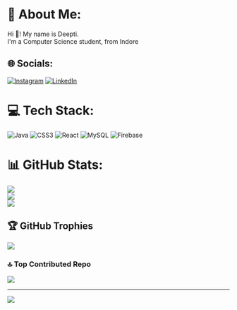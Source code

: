 # 💫 About Me:
Hi 👋! My name is Deepti.<br>I'm a Computer Science student, from Indore


## 🌐 Socials:
[![Instagram](https://img.shields.io/badge/Instagram-%23E4405F.svg?logo=Instagram&logoColor=white)](https://instagram.com/deepti__goldi) [![LinkedIn](https://img.shields.io/badge/LinkedIn-%230077B5.svg?logo=linkedin&logoColor=white)](https://linkedin.com/in/linkedin.com/in/deepti-mahisare) 

# 💻 Tech Stack:
![Java](https://img.shields.io/badge/java-%23ED8B00.svg?style=for-the-badge&logo=openjdk&logoColor=white) ![CSS3](https://img.shields.io/badge/css3-%231572B6.svg?style=for-the-badge&logo=css3&logoColor=white) ![React](https://img.shields.io/badge/react-%2320232a.svg?style=for-the-badge&logo=react&logoColor=%2361DAFB) ![MySQL](https://img.shields.io/badge/mysql-4479A1.svg?style=for-the-badge&logo=mysql&logoColor=white) ![Firebase](https://img.shields.io/badge/firebase-%23039BE5.svg?style=for-the-badge&logo=firebase) 
# 📊 GitHub Stats:
![](https://github-readme-stats.vercel.app/api?username=deeptimahisare1206&theme=github_dark&hide_border=true&include_all_commits=true&count_private=true)<br/>
![](https://github-readme-streak-stats.herokuapp.com/?user=deeptimahisare1206&theme=github_dark&hide_border=true)<br/>
![](https://github-readme-stats.vercel.app/api/top-langs/?username=deeptimahisare1206&theme=github_dark&hide_border=true&include_all_commits=true&count_private=true&layout=compact)

## 🏆 GitHub Trophies
![](https://github-profile-trophy.vercel.app/?username=deeptimahisare1206&theme=tokyonight&no-frame=false&no-bg=true&margin-w=4)

### 🔝 Top Contributed Repo
![](https://github-contributor-stats.vercel.app/api?username=deeptimahisare1206&limit=5&theme=solarized-dark&combine_all_yearly_contributions=true)

---
[![](https://visitcount.itsvg.in/api?id=deeptimahisare1206&icon=2&color=5)](https://visitcount.itsvg.in)

<!-- Proudly created with GPRM ( https://gprm.itsvg.in ) -->
